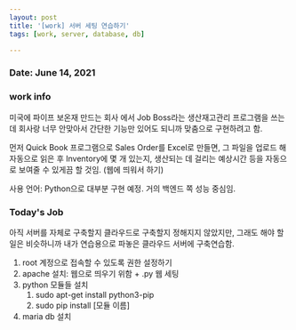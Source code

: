 ```yaml
---
layout: post
title: '[work] 서버 세팅 연습하기'
tags: [work, server, database, db]

---
```


### Date: June 14, 2021

### work info

 미국에 파이프 보온재 만드는 회사 에서 Job Boss라는 생산재고관리 프로그램을 쓰는데 회사랑 너무 안맞아서 간단한 기능만 있어도 되니까 맞춤으로 구현하려고 함.

 먼저 Quick Book 프로그램으로 Sales Order를 Excel로 만들면, 그 파일을 업로드 해 자동으로 읽은 후 Inventory에 몇 개 있는지, 생산되는 데 걸리는 예상시간 등을 자동으로 보여줄 수 있게끔 할 것임. (웹에 띄워서 하기)

사용 언어: Python으로 대부분 구현 예정. 거의 백엔드 쪽 성능 중심임.

### Today's Job

 아직 서버를 자체로 구축할지 클라우드로 구축할지 정해지지 않았지만, 그래도 해야 할 일은 비슷하니까 내가 연습용으로 파놓은 클라우드 서버에 구축연습함.

1. root 계정으로 접속할 수 있도록 권한 설정하기
2. apache 설치: 웹으로 띄우기 위함 + .py 웹 세팅
3. python 모듈들 설치
   1. sudo apt-get install python3-pip
   2. sudo pip install [모듈 이름]
4. maria db 설치


